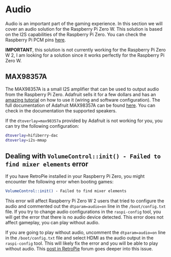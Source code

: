 # Audio

Audio is an important part of the gaming experience. In this section we will cover an audio solution for the Raspberry Pi Zero W. This solution is based on the I2S capabilities of the Raspberry Pi Zero. You can check the Raspberry Pi PCM pins [here](https://pinout.xyz/pinout/pcm).

**IMPORTANT**, this solution is not currently working for the Raspberry Pi Zero W 2, I am looking for a solution since it works perfectly for the Raspberry Pi Zero W.

## MAX98357A

The MAX98357A is a small I2S amplifier that can be used to output audio from the Raspberry Pi Zero. Adafruit sells it for a few dollars and has an [amazing tutorial](https://learn.adafruit.com/adafruit-max98357-i2s-class-d-mono-amp/raspberry-pi-wiring) on how to use it (wiring and software configuration). The full documentation of Adafruit MAX98357A can be found [here](https://cdn-learn.adafruit.com/downloads/pdf/adafruit-max98357-i2s-class-d-mono-amp.pdf). You can check in the documentation the supported speakers.

If the `dtoverlay=max98357a` provided by Adafruit is not working for you, you can try the following configuration:

```bash
dtoverlay=hifiberry-dac
dtoverlay=i2s-mmap
```

## Dealing with `VolumeControl::init() - Failed to find mixer elements` error

If you have RetroPie installed in your Raspberry Pi Zero, you might encounter the following error when booting games:

```bash
VolumeControl::init() - Failed to find mixer elements
```

This error will affect Raspberry Pi Zero W 2 users that tried to configure the audio and commented out the `dtparam=audio=on` line in the `/boot/config.txt` file. If you try to change audio configurations in the `raspi-config` tool, you will get the error that there is no audio device detected. This error does not affect gameplay, you can play without audio.

If you are going to play without audio, uncomment the `dtparam=audio=on` line in the `/boot/config.txt` file and select HDMI as the audio output in the `raspi-config` tool. This will likely fix the error and you will be able to play without audio. This [post in RetroPie](https://retropie.org.uk/forum/topic/26628/audio-issues-after-latest-raspbian-updates-june-2020) forum goes deeper into this issue.
